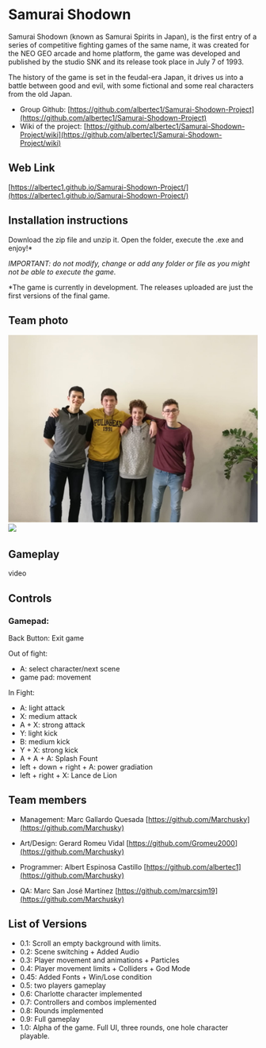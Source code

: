 # Samurai Shodown

Samurai Shodown (known as Samurai Spirits in Japan), 
is the first entry of a series of competitive fighting 
games of the same name, it was created for the NEO GEO 
arcade and home platform, the game was developed and 
published by the studio SNK and its release took place 
in July 7 of 1993.

The history of the game is set in the feudal-era Japan, 
it drives us into a battle between good and evil, with 
some fictional and some real characters from the old Japan.

- Group Github: [https://github.com/albertec1/Samurai-Shodown-Project](https://github.com/albertec1/Samurai-Shodown-Project)
- Wiki of the project: [https://github.com/albertec1/Samurai-Shodown-Project/wiki](https://github.com/albertec1/Samurai-Shodown-Project/wiki)

## Web Link

[https://albertec1.github.io/Samurai-Shodown-Project/](https://albertec1.github.io/Samurai-Shodown-Project/)

## Installation instructions

Download the zip file and unzip it. Open the folder, execute the .exe and enjoy!*

_IMPORTANT: do not modify, change or add any folder or file as you might not be able to execute the game._

*The game is currently in development. The releases uploaded are just the first versions of the final game.

## Team photo

![](https://github.com/Gromeu2000/Samurai-Shodown-Project/blob/master/General/Group%20Photo.jpeg)
![](https://github.com/marcpages2020/Samurai-Shodown/raw/master/Assets/Images/Wiki/Home/20190311_122730.jpg?raw=true)

## Gameplay
video


## Controls

### Gamepad:

Back Button: Exit game

Out of fight:
- A: select character/next scene
- game pad: movement

In Fight:
- A: light attack
- X: medium attack
- A + X: strong attack
- Y: light kick
- B: medium kick
- Y + X: strong kick
- A + A + A: Splash Fount
- left + down + right + A: power gradiation
- left + right + X: Lance de Lion

## Team members

- Management: Marc Gallardo Quesada [https://github.com/Marchusky](https://github.com/Marchusky)

- Art/Design: Gerard Romeu Vidal [https://github.com/Gromeu2000](https://github.com/Marchusky)

- Programmer: Albert Espinosa Castillo [https://github.com/albertec1](https://github.com/Marchusky)

- QA: Marc San José Martínez [https://github.com/marcsjm19](https://github.com/Marchusky)

## List of Versions

- 0.1: Scroll an empty background with limits.
- 0.2: Scene switching + Added Audio
- 0.3: Player movement and animations + Particles 
- 0.4: Player movement limits + Colliders + God Mode
- 0.45: Added Fonts + Win/Lose condition
- 0.5: two players gameplay
- 0.6: Charlotte character implemented
- 0.7: Controllers and combos implemented
- 0.8: Rounds implemented
- 0.9: Full gameplay
- 1.0: Alpha of the game. Full UI, three rounds, one hole character playable.
